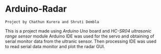# Arduino-Radar
~~~~~~~~~~~~~~~~~~~~~~~~~~~~~~~~~~~~~~~~~~~~~~~~~~~~~~~~~~~~~~~~~~~~~~~~~~~~~~~~~~~~~~~~~~~~~~~~~~~~~~~~~~~~~~~~~~~~~~~~~~~~
Project by Chathun Kurera and Shruti Dembla
~~~~~~~~~~~~~~~~~~~~~~~~~~~~~~~~~~~~~~~~~~~~~~~~~~~~~~~~~~~~~~~~~~~~~~~~~~~~~~~~~~~~~~~~~~~~~~~~~~~~~~~~~~~~~~~~~~~~~~~~~~~~


This is a project made using *Arduino Uno* board and *HC-SR04 ultrasonic range sensor* module
Arduino IDE was used for the servo and obtaining of serial monitor data from the ultranic sensor. Then processing IDE was
used to read serial data monitor and plot the radar GUI.
